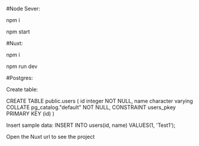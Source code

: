 #Node Sever:

npm i

npm start

#Nuxt:

npm i

npm run dev

#Postgres:

Create table:

CREATE TABLE public.users ( id integer NOT NULL, name character varying COLLATE pg_catalog."default" NOT NULL, CONSTRAINT users_pkey PRIMARY KEY (id) )

Insert sample data: INSERT INTO users(id, name) VALUES(1, 'Test1');

Open the Nuxt url to see the project
